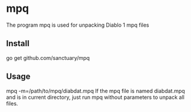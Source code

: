 # mpq
The program mpq is used for unpacking Diablo 1 mpq files

## Install
go get github.com/sanctuary/mpq

## Usage
mpq -m=/path/to/mpq/diabdat.mpq
If the mpq file is named diabdat.mpq and is in current directory, just run mpq without parameters to unpack all files.
